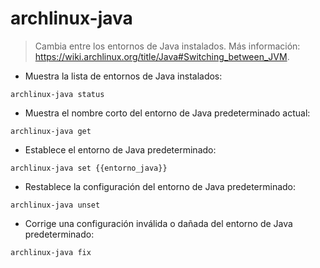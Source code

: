 # archlinux-java

> Cambia entre los entornos de Java instalados.
> Más información: <https://wiki.archlinux.org/title/Java#Switching_between_JVM>.

- Muestra la lista de entornos de Java instalados:

`archlinux-java status`

- Muestra el nombre corto del entorno de Java predeterminado actual:

`archlinux-java get`

- Establece el entorno de Java predeterminado:

`archlinux-java set {{entorno_java}}`

- Restablece la configuración del entorno de Java predeterminado:

`archlinux-java unset`

- Corrige una configuración inválida o dañada del entorno de Java predeterminado:

`archlinux-java fix`
